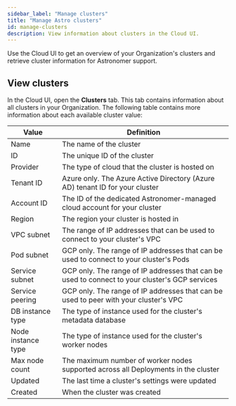 ```yaml
---
sidebar_label: "Manage clusters"
title: "Manage Astro clusters"
id: manage-clusters
description: View information about clusters in the Cloud UI.
---
```


Use the Cloud UI to get an overview of your Organization's clusters and retrieve cluster information for Astronomer support.

## View clusters

In the Cloud UI, open the **Clusters** tab. This tab contains information about all clusters in your Organization. The following table contains more information about each available cluster value:

| Value              | Definition                                                                                     |
| ------------------ | ---------------------------------------------------------------------------------------------- |
| Name               | The name of the cluster                                                                        |
| ID                 | The unique ID of the cluster                                                                   |
| Provider           | The type of cloud that the cluster is hosted on                                                |
| Tenant ID          | Azure only. The Azure Active Directory (Azure AD) tenant ID for your cluster                   |
| Account ID         | The ID of the dedicated Astronomer-managed cloud account for your cluster                      |
| Region             | The region your cluster is hosted in                                                           |
| VPC subnet         | The range of IP addresses that can be used to connect to your cluster's VPC                    |
| Pod subnet         | GCP only. The range of IP addresses that can be used to connect to your cluster's Pods         |
| Service subnet     | GCP only. The range of IP addresses that can be used to connect to your cluster's GCP services |
| Service peering    | GCP only. The range of IP addresses that can be used to peer with your cluster's VPC           |
| DB instance type   | The type of instance used for the cluster's metadata database                                  |
| Node instance type | The type of instance used for the cluster's worker nodes                                       |
| Max node count     | The maximum number of worker nodes supported across all Deployments in the cluster             |
| Updated            | The last time a cluster's settings were updated                                                |
| Created            | When the cluster was created                                                                   |
